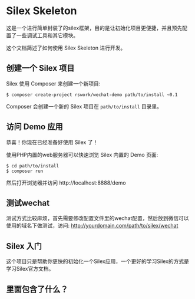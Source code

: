 Silex Skeleton
==============

这是一个进行简单封装了的silex框架，目的是让初始化项目更便捷，并且预先配置了一些调试工具和其它模块。

这个文档简述了如何使用 Silex Skeleton 进行开发。

创建一个 Silex 项目
----------------------------

Silex 使用 Composer 来创建一个新项目:

```
$ composer create-project rswork/wechat-demo path/to/install ~0.1
```

Composer 会创建一个新的 Silex 项目在 `path/to/install` 目录里。

访问 Demo 应用
-----------------------------

恭喜！你现在已经准备好使用 Silex 了！

使用PHP内置的web服务器可以快速浏览 Silex 内置的 Demo 页面:

```
$ cd path/to/install
$ composer run
```

然后打开浏览器并访问 http://localhost:8888/demo

测试wechat
--------------------------

测试方式比较麻烦，首先需要修改配置文件里的wechat配置，然后放到微信可以使用的域名下做测试，访问:
http://yourdomain.com/path/to/silex/wechat

Silex 入门
--------------------------

这个项目只是帮助你更快的初始化一个Silex应用，一个更好的学习Silex的方式是学习Silex官方文档。

里面包含了什么？
---------------
